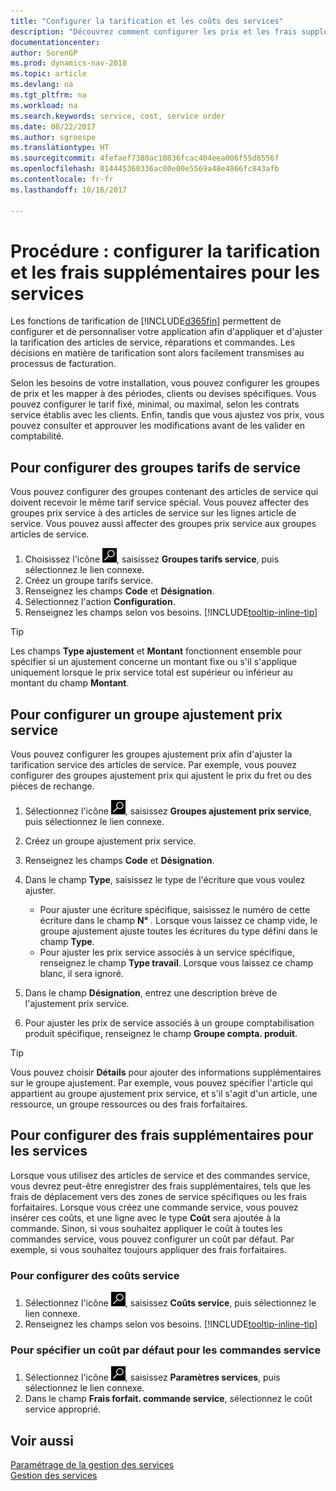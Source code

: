 ```yaml
---
title: "Configurer la tarification et les coûts des services"
description: "Découvrez comment configurer les prix et les frais supplémentaires des services."
documentationcenter: 
author: SorenGP
ms.prod: dynamics-nav-2018
ms.topic: article
ms.devlang: na
ms.tgt_pltfrm: na
ms.workload: na
ms.search.keywords: service, cost, service order
ms.date: 08/22/2017
ms.author: sgroespe
ms.translationtype: HT
ms.sourcegitcommit: 4fefaef7380ac10836fcac404eea006f55d8556f
ms.openlocfilehash: 014445360336ac00e00e5569a48e4866fc843afb
ms.contentlocale: fr-fr
ms.lasthandoff: 10/16/2017

---
```


# <a name="how-to-set-up-pricing-and-additional-costs-for-services"></a>Procédure : configurer la tarification et les frais supplémentaires pour les services
Les fonctions de tarification de [!INCLUDE[d365fin](includes/d365fin_md.md)] permettent de configurer et de personnaliser votre application afin d'appliquer et d'ajuster la tarification des articles de service, réparations et commandes. Les décisions en matière de tarification sont alors facilement transmises au processus de facturation.  
  
Selon les besoins de votre installation, vous pouvez configurer les groupes de prix et les mapper à des périodes, clients ou devises spécifiques. Vous pouvez configurer le tarif fixé, minimal, ou maximal, selon les contrats service établis avec les clients. Enfin, tandis que vous ajustez vos prix, vous pouvez consulter et approuver les modifications avant de les valider en comptabilité.  

## <a name="to-set-up-a-service-price-group"></a>Pour configurer des groupes tarifs de service
Vous pouvez configurer des groupes contenant des articles de service qui doivent recevoir le même tarif service spécial. Vous pouvez affecter des groupes prix service à des articles de service sur les lignes article de service. Vous pouvez aussi affecter des groupes prix service aux groupes articles de service.  

1. Choisissez l'icône ![Page ou état pour la recherche](media/ui-search/search_small.png "Page ou état pour la recherche"), saisissez **Groupes tarifs service**, puis sélectionnez le lien connexe.  
2. Créez un groupe tarifs service.  
3. Renseignez les champs **Code** et **Désignation**.  
4. Sélectionnez l'action **Configuration**.  
2. Renseignez les champs selon vos besoins. [!INCLUDE[tooltip-inline-tip](includes/tooltip-inline-tip_md.md)]  

 > [!Tip]
 > Les champs **Type ajustement** et **Montant** fonctionnent ensemble pour spécifier si un ajustement concerne un montant fixe ou s'il s'applique uniquement lorsque le prix service total est supérieur ou inférieur au montant du champ **Montant**.  

## <a name="to-set-up-a-service-price-adjustment-group"></a>Pour configurer un groupe ajustement prix service  
Vous pouvez configurer les groupes ajustement prix afin d'ajuster la tarification service des articles de service. Par exemple, vous pouvez configurer des groupes ajustement prix qui ajustent le prix du fret ou des pièces de rechange.  
  
1. Sélectionnez l'icône ![Page ou état pour la recherche](media/ui-search/search_small.png "Page ou état pour la recherche"), saisissez **Groupes ajustement prix service**, puis sélectionnez le lien connexe.  
2. Créez un groupe ajustement prix service.  
3. Renseignez les champs **Code** et **Désignation**.  
4. Dans le champ **Type**, saisissez le type de l'écriture que vous voulez ajuster.  
  
    * Pour ajuster une écriture spécifique, saisissez le numéro de cette écriture dans le champ **N°** . Lorsque vous laissez ce champ vide, le groupe ajustement ajuste toutes les écritures du type défini dans le champ **Type**.  
    * Pour ajuster les prix service associés à un service spécifique, renseignez le champ **Type travail**. Lorsque vous laissez ce champ blanc, il sera ignoré.  
  
5. Dans le champ **Désignation**, entrez une description brève de l'ajustement prix service.  
6. Pour ajuster les prix de service associés à un groupe comptabilisation produit spécifique, renseignez le champ **Groupe compta. produit**.

> [!Tip]
> Vous pouvez choisir **Détails** pour ajouter des informations supplémentaires sur le groupe ajustement. Par exemple, vous pouvez spécifier l'article qui appartient au groupe ajustement prix service, et s'il s'agit d'un article, une ressource, un groupe ressources ou des frais forfaitaires.  

## <a name="to-set-up-additional-costs-for-services"></a>Pour configurer des frais supplémentaires pour les services
Lorsque vous utilisez des articles de service et des commandes service, vous devrez peut-être enregistrer des frais supplémentaires, tels que les frais de déplacement vers des zones de service spécifiques ou les frais forfaitaires. Lorsque vous créez une commande service, vous pouvez insérer ces coûts, et une ligne avec le type **Coût** sera ajoutée à la commande. Sinon, si vous souhaitez appliquer le coût à toutes les commandes service, vous pouvez configurer un coût par défaut. Par exemple, si vous souhaitez toujours appliquer des frais forfaitaires.
  
### <a name="to-set-up-service-costs"></a>Pour configurer des coûts service
1. Sélectionnez l'icône ![Page ou état pour la recherche](media/ui-search/search_small.png "Page ou état pour la recherche"), saisissez **Coûts service**, puis sélectionnez le lien connexe. 
2. Renseignez les champs selon vos besoins. [!INCLUDE[tooltip-inline-tip](includes/tooltip-inline-tip_md.md)]  

### <a name="to-specify-a-default-cost-for-service-orders"></a>Pour spécifier un coût par défaut pour les commandes service
1. Sélectionnez l'icône ![Page ou état pour la recherche](media/ui-search/search_small.png "Page ou état pour la recherche"), saisissez **Paramètres services**, puis sélectionnez le lien connexe. 
2. Dans le champ **Frais forfait. commande service**, sélectionnez le coût service approprié.

## <a name="see-also"></a>Voir aussi
[Paramétrage de la gestion des services](service-setup-service.md)  
[Gestion des services](service-service.md)  

